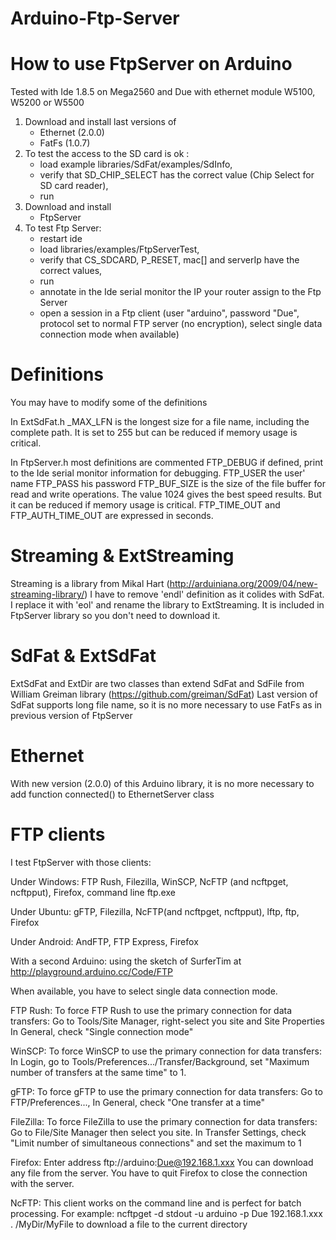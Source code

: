 Arduino-Ftp-Server
==================

How to use FtpServer on Arduino
===============================

Tested with Ide 1.8.5 on Mega2560 and Due with ethernet module W5100, W5200 or W5500

1) Download and install last versions of
   - Ethernet (2.0.0)
   - FatFs (1.0.7) 
2) To test the access to the SD card is ok :
   - load example libraries/SdFat/examples/SdInfo,
   - verify that SD_CHIP_SELECT has the correct value (Chip Select for SD card reader),
   - run
3) Download and install
   - FtpServer
4) To test Ftp Server:
   - restart ide
   - load libraries/examples/FtpServerTest,
   - verify that CS_SDCARD, P_RESET, mac[] and serverIp have the correct values,
   - run
   - annotate in the Ide serial monitor the IP your router assign to the Ftp Server
   - open a session in a Ftp client (user "arduino", password "Due",
       protocol set to normal FTP server (no encryption),
       select single data connection mode when available)

Definitions
===========

You may have to modify some of the definitions

In ExtSdFat.h
_MAX_LFN  is the longest size for a file name, including the complete path.
            It is set to 255 but can be reduced if memory usage is critical.
  
In FtpServer.h most definitions are commented
FTP_DEBUG if defined, print to the Ide serial monitor information for debugging.
FTP_USER  the user' name
FTP_PASS  his password
FTP_BUF_SIZE is the size of the file buffer for read and write operations.
The value 1024 gives the best speed results.
But it can be reduced if memory usage is critical.
FTP_TIME_OUT and FTP_AUTH_TIME_OUT are expressed in seconds.
       
Streaming & ExtStreaming       
========================

Streaming is a library from Mikal Hart (http://arduiniana.org/2009/04/new-streaming-library/)
I have to remove 'endl' definition as it colides with SdFat.
I replace it with 'eol' and rename the library to ExtStreaming.
It is included in FtpServer library so you don't need to download it.

SdFat & ExtSdFat
================

ExtSdFat and ExtDir are two classes than extend SdFat and SdFile from William Greiman library
(https://github.com/greiman/SdFat)
Last version of SdFat supports long file name, so it is no more necessary to use FatFs as in
  previous version of FtpServer

Ethernet
========

With new version (2.0.0) of this Arduino library, it is no more necessary to add function
connected() to EthernetServer class

FTP clients
===========

I test FtpServer with those clients:

Under Windows:
  FTP Rush, Filezilla, WinSCP, NcFTP (and ncftpget, ncftpput), Firefox, command line ftp.exe
  
Under Ubuntu:
  gFTP, Filezilla, NcFTP(and ncftpget, ncftpput), lftp, ftp, Firefox
  
Under Android:
  AndFTP, FTP Express, Firefox
  
With a second Arduino:
  using the sketch of SurferTim at http://playground.arduino.cc/Code/FTP

When available, you have to select single data connection mode.

FTP Rush:
To force FTP Rush to use the primary connection for data transfers:
Go to Tools/Site Manager, right-select you site and Site Properties
In General, check "Single connection mode"

WinSCP:
To force WinSCP to use the primary connection for data transfers:
In Login, go to Tools/Preferences.../Transfer/Background,
  set "Maximum number of transfers at the same time" to 1.

gFTP:
To force gFTP to use the primary connection for data transfers:
Go to FTP/Preferences...,
In General, check "One transfer at a time"
  
FileZilla:
To force FileZilla to use the primary connection for data transfers:
Go to File/Site Manager then select you site.
In Transfer Settings, check "Limit number of simultaneous connections" and set the maximum to 1

Firefox:
Enter address ftp://arduino:Due@192.168.1.xxx
You can download any file from the server.
You have to quit Firefox to close the connection with the server.

NcFTP:
This client works on the command line and is perfect for batch processing.
For example:
  ncftpget -d stdout -u arduino -p Due 192.168.1.xxx . /MyDir/MyFile
  to download a file to the current directory
